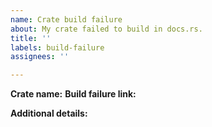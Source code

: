 ```yaml
---
name: Crate build failure
about: My crate failed to build in docs.rs.
title: ''
labels: build-failure
assignees: ''

---
```


<!-- If you need a system dependency added for your crate to build,
consider making a PR to https://github.com/rust-lang/crates-build-env
instead of opening an issue here. There are detailed instructions for this at
https://github.com/rust-lang/docs.rs/wiki/Making-changes-to-the-build-environment
-->

**Crate name:**
**Build failure link:**

**Additional details:**
